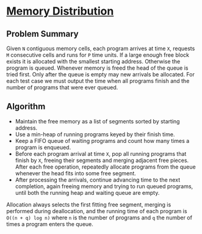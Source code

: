 # [Memory Distribution](https://www.spoj.com/problems/MEMDIS/)

## Problem Summary
Given `N` contiguous memory cells, each program arrives at time `X`,
requests `M` consecutive cells and runs for `P` time units. If a large
enough free block exists it is allocated with the smallest starting
address. Otherwise the program is queued. Whenever memory is freed the
head of the queue is tried first. Only after the queue is empty may new
arrivals be allocated. For each test case we must output the time when
all programs finish and the number of programs that were ever queued.

## Algorithm
- Maintain the free memory as a list of segments sorted by starting
  address.
- Use a min-heap of running programs keyed by their finish time.
- Keep a FIFO queue of waiting programs and count how many times a
  program is enqueued.
- Before each program arrival at time `X`, pop all running programs that
  finish by `X`, freeing their segments and merging adjacent free pieces.
  After each free operation, repeatedly allocate programs from the queue
  whenever the head fits into some free segment.
- After processing the arrivals, continue advancing time to the next
  completion, again freeing memory and trying to run queued programs,
  until both the running heap and waiting queue are empty.

Allocation always selects the first fitting free segment, merging is
performed during deallocation, and the running time of each program is
`O((n + q) log n)` where `n` is the number of programs and `q` the number
of times a program enters the queue.
